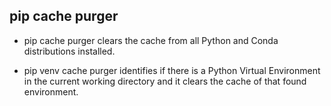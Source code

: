 ## pip cache purger

* pip cache purger clears the cache from all Python and Conda distributions installed.

* pip venv cache purger identifies if there is a Python Virtual Environment in the current working directory and it clears the cache of that found environment.
